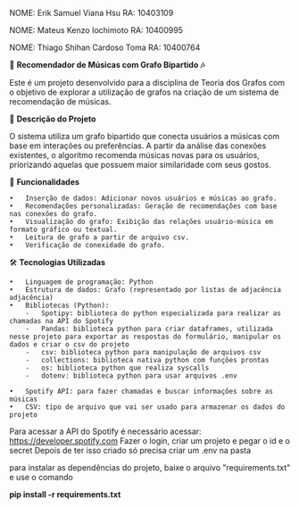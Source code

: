 NOME: Erik Samuel Viana Hsu
RA: 10403109

NOME: Mateus Kenzo Iochimoto
RA: 10400995

NOME: Thiago Shihan Cardoso Toma
RA: 10400764

🎵 **Recomendador de Músicas com Grafo Bipartido 🎶**

Este é um projeto desenvolvido para a disciplina de Teoria dos Grafos com o objetivo de explorar a utilização de grafos na criação de um sistema de recomendação de músicas.

📝 **Descrição do Projeto**

O sistema utiliza um grafo bipartido que conecta usuários a músicas com base em interações ou preferências. A partir da análise das conexões existentes, o algoritmo recomenda músicas novas para os usuários, priorizando aquelas que possuem maior similaridade com seus gostos.

🚀 **Funcionalidades**

	•	Inserção de dados: Adicionar novos usuários e músicas ao grafo.
	•	Recomendações personalizadas: Geração de recomendações com base nas conexões do grafo.
	•	Visualização do grafo: Exibição das relações usuário-música em formato gráfico ou textual.
	•	Leitura de grafo a partir de arquivo csv.
 	•	Verificação de conexidade do grafo.
  

🛠️ **Tecnologias Utilizadas**

	•	Linguagem de programação: Python
	•	Estrutura de dados: Grafo (representado por listas de adjacência adjacência)	
	•	Bibliotecas (Python):
		-	Spotipy: biblioteca do python especializada para realizar as chamadas na API do Spotify
		-	Pandas: biblioteca python para criar dataframes, utilizada nesse projeto para exportar as respostas do formulário, manipular os dados e criar o csv do projeto
		-	csv: biblioteca python para manipulação de arquivos csv
		-	collections: biblioteca nativa python com funções prontas
		-	os: biblioteca python que realiza syscalls
		-	dotenv: biblioteca python para usar arquivos .env
  
	•	Spotify API: para fazer chamadas e buscar informações sobre as músicas
	•	CSV: tipo de arquivo que vai ser usado para armazenar os dados do projeto







Para acessar a API do Spotify é necessário acessar: https://developer.spotify.com
Fazer o login, criar um projeto e pegar o id e o secret
Depois de ter isso criado só precisa criar um .env na pasta

para instalar as dependências do projeto, baixe o arquivo "requirements.txt" e use o comando

**pip install -r requirements.txt**
